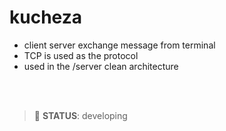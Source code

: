 # kucheza                                                                  


* client server exchange message from terminal
* TCP is used as the protocol
* used in the  /server clean architecture

<br/><br/>

> 🔴 __STATUS__: developing  
